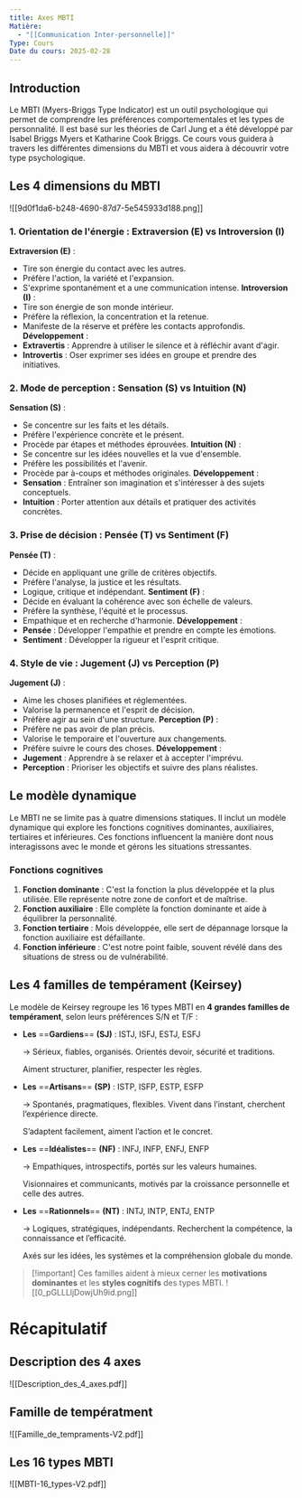 ```yaml
---
title: Axes MBTI
Matière:
  - "[[Communication Inter-personnelle]]"
Type: Cours
Date du cours: 2025-02-28
---
```

## Introduction
Le MBTI (Myers-Briggs Type Indicator) est un outil psychologique qui permet de comprendre les préférences comportementales et les types de personnalité. Il est basé sur les théories de Carl Jung et a été développé par Isabel Briggs Myers et Katharine Cook Briggs. Ce cours vous guidera à travers les différentes dimensions du MBTI et vous aidera à découvrir votre type psychologique.
## Les 4 dimensions du MBTI
![[9d0f1da6-b248-4690-87d7-5e545933d188.png]]

### 1. Orientation de l'énergie : Extraversion (E) vs Introversion (I)
**Extraversion (E)** :
- Tire son énergie du contact avec les autres.
- Préfère l'action, la variété et l'expansion.
- S'exprime spontanément et a une communication intense.
**Introversion (I)** :
- Tire son énergie de son monde intérieur.
- Préfère la réflexion, la concentration et la retenue.
- Manifeste de la réserve et préfère les contacts approfondis.
**Développement** :
- **Extravertis** : Apprendre à utiliser le silence et à réfléchir avant d'agir.
- **Introvertis** : Oser exprimer ses idées en groupe et prendre des initiatives.
### 2. Mode de perception : Sensation (S) vs Intuition (N)
**Sensation (S)** :
- Se concentre sur les faits et les détails.
- Préfère l'expérience concrète et le présent.
- Procède par étapes et méthodes éprouvées.
**Intuition (N)** :
- Se concentre sur les idées nouvelles et la vue d'ensemble.
- Préfère les possibilités et l'avenir.
- Procède par à-coups et méthodes originales.
**Développement** :
- **Sensation** : Entraîner son imagination et s'intéresser à des sujets conceptuels.
- **Intuition** : Porter attention aux détails et pratiquer des activités concrètes.
### 3. Prise de décision : Pensée (T) vs Sentiment (F)
**Pensée (T)** :
- Décide en appliquant une grille de critères objectifs.
- Préfère l'analyse, la justice et les résultats.
- Logique, critique et indépendant.
**Sentiment (F)** :
- Décide en évaluant la cohérence avec son échelle de valeurs.
- Préfère la synthèse, l'équité et le processus.
- Empathique et en recherche d'harmonie.
**Développement** :
- **Pensée** : Développer l'empathie et prendre en compte les émotions.
- **Sentiment** : Développer la rigueur et l'esprit critique.
### 4. Style de vie : Jugement (J) vs Perception (P)
**Jugement (J)** :
- Aime les choses planifiées et réglementées.
- Valorise la permanence et l'esprit de décision.
- Préfère agir au sein d'une structure.
**Perception (P)** :
- Préfère ne pas avoir de plan précis.
- Valorise le temporaire et l'ouverture aux changements.
- Préfère suivre le cours des choses.
**Développement** :
- **Jugement** : Apprendre à se relaxer et à accepter l'imprévu.
- **Perception** : Prioriser les objectifs et suivre des plans réalistes.
## Le modèle dynamique
Le MBTI ne se limite pas à quatre dimensions statiques. Il inclut un modèle dynamique qui explore les fonctions cognitives dominantes, auxiliaires, tertiaires et inférieures. Ces fonctions influencent la manière dont nous interagissons avec le monde et gérons les situations stressantes.
### Fonctions cognitives
1. **Fonction dominante** : C'est la fonction la plus développée et la plus utilisée. Elle représente notre zone de confort et de maîtrise.
2. **Fonction auxiliaire** : Elle complète la fonction dominante et aide à équilibrer la personnalité.
3. **Fonction tertiaire** : Mois développée, elle sert de dépannage lorsque la fonction auxiliaire est défaillante.
4. **Fonction inférieure** : C'est notre point faible, souvent révélé dans des situations de stress ou de vulnérabilité.
## Les 4 familles de tempérament (Keirsey)
Le modèle de Keirsey regroupe les 16 types MBTI en **4 grandes familles de tempérament**, selon leurs préférences S/N et T/F :
- **Les** ==**Gardiens**== **(SJ)** : ISTJ, ISFJ, ESTJ, ESFJ
    
    → Sérieux, fiables, organisés. Orientés devoir, sécurité et traditions.
    
    Aiment structurer, planifier, respecter les règles.
    
- **Les** ==**Artisans**== **(SP)** : ISTP, ISFP, ESTP, ESFP
    
    → Spontanés, pragmatiques, flexibles. Vivent dans l’instant, cherchent l’expérience directe.
    
    S’adaptent facilement, aiment l’action et le concret.
    
- **Les** ==**Idéalistes**== **(NF)** : INFJ, INFP, ENFJ, ENFP
    
    → Empathiques, introspectifs, portés sur les valeurs humaines.
    
    Visionnaires et communicants, motivés par la croissance personnelle et celle des autres.
    
- **Les** ==**Rationnels**== **(NT)** : INTJ, INTP, ENTJ, ENTP
    
    → Logiques, stratégiques, indépendants. Recherchent la compétence, la connaissance et l’efficacité.
    
    Axés sur les idées, les systèmes et la compréhension globale du monde.
    

> [!important] Ces familles aident à mieux cerner les **motivations dominantes** et les **styles cognitifs** des types MBTI.
![[0_pGLLLljDowjUh9id.png]]

  
# Récapitulatif
## Description des 4 axes
![[Description_des_4_axes.pdf]]

## Famille de températment
![[Famille_de_tempraments-V2.pdf]]

## Les 16 types MBTI
![[MBTI-16_types-V2.pdf]]

